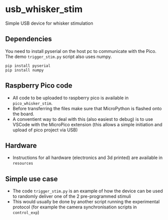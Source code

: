 # usb_whisker_stim
Simple USB device for whisker stimulation

## Dependencies

You need to install pyserial on the host pc to communicate with the Pico. The demo `trigger_stim.py` script also uses numpy.
```
pip install pyserial
pip install numpy
```

## Raspberry Pico code
- All code to be uploaded to raspberry pico is available in `pico_whisker_stim`.
- Before transferring the files make sure that MicroPython is flashed onto the board.
- A conventient way to deal with this (also easiest to debug) is to use VSCode with the MicroPico extension (this allows a simple initiation and upload of pico project via USB)


## Hardware
- Instructions for all hardware (electronics and 3d printed) are available in `resources`


## Simple use case
- The code `trigger_stim.py` is an example of how the device can be used to randomly deliver one of the 2 pre-programmed stimuli
- This would usually be done by another script running the experimental protocol (for example the camera synchronisation scripts in `control_exp`)
